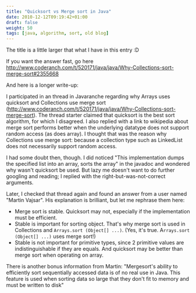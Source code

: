 ```yaml
---
title: "Quicksort vs Merge sort in Java"
date: 2010-12-12T09:19:42+01:00
draft: false
weight: 50
tags: [java, algorithm, sort, old blog]
---
```


The title is a little larger that what I have in this entry :D

If you want the answer fast, go here http://www.coderanch.com/t/520171/java/java/Why-Collections-sort-merge-sort#2355668

And here is a longer write-up:

I participated in an thread in Javaranche regarding why Arrays uses quicksort and Collections use merge sort (http://www.coderanch.com/t/520171/java/java/Why-Collections-sort-merge-sort). The thread starter claimed that quicksort is the best sort algorithm, for which I disagreed. I also replied with a link to wikipedia about merge sort performs better when the underlying datatype does not support random access (as does array). I thought that was the reason why Collections use merge sort: because a collection type such as LinkedList does not necessarily support random access.

I had some doubt then, though. I did noticed "This implementation dumps the specified list into an array, sorts the array" in the javadoc and wondered why wasn't quicksort be used. But lazy me doesn't want to do further googling and reading; I replied with the right-but-was-not-correct arguments.

Later, I checked that thread again and found an answer from a user named "Martin Vajsar". His explanation is brilliant, but let me rephrase them here:
- Merge sort is stable. Quicksort may not, especially if the implementation must be efficient.
- Stable is important for sorting object. That's why merge sort is used in Collections and `Arrays.sort (Object[] ...)`. (Yes, it's true. A`rrays.sort (Object[] ...)` uses merge sort!)
- Stable is not important for primitive types, since 2 primitive values are indistinguishable if they are equals. And quicksort may be better than merge sort when operating on array.

There is another bonus information from Martin: "Mergesort's ability to efficiently sort sequentially accessed data is of no real use in Java. This feature is used when sorting data so large that they don't fit to memory and must be written to disk"